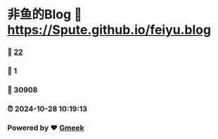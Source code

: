 # 非鱼的Blog :link: https://Spute.github.io/feiyu.blog 
### :page_facing_up: [22](https://Spute.github.io/feiyu.blog/tag.html) 
### :speech_balloon: 1 
### :hibiscus: 30908 
### :alarm_clock: 2024-10-28 10:19:13 
### Powered by :heart: [Gmeek](https://github.com/Meekdai/Gmeek)
